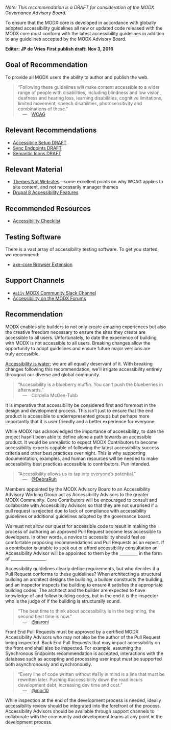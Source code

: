 _Note: This recommendation is a DRAFT for consideration of the MODX Governance Advisory Board._


To ensure that the MODX core is developed in accordance with globally adopted accessibility guidelines all new or updated code released with the MODX core must conform with the latest accessibility guidelines in addition to any guidelines accepted by the MODX Advisory Board.


**Editor: JP de Vries**
**First publish draft: Nov 3, 2016**


## Goal of Recommendation


To provide all MODX users the ability to author and publish the web.

 > “Following these guidelines will make content accessible to a wider range of people with disabilities, including blindness and low vision, deafness and hearing loss, learning disabilities, cognitive limitations, limited movement, speech disabilities, photosensitivity and combinations of these.”  
&emsp;&mdash;&emsp;[WCAG](https://www.w3.org/TR/WCAG20/)

## Relevant Recommendations
 - [Accessibile Setup DRAFT](https://github.com/modxcms/mab-recommendations/pull/14)
 - [Sync Endpoints DRAFT](https://github.com/modxcms/mab-recommendations/pull/14)
 - [Semantic Icons DRAFT](https://github.com/modxcms/mab-recommendations/pull/1)

## Relevant Material
 - [Themes Not Websites](https://www.joedolson.com/2016/08/themes-not-web-sites/) – some excellent points on why WCAG applies to site content, and not necessarily manager themes
 - [Drupal 8 Accessibility Features](https://twitter.com/johan_ramon/status/773150640403058689)

 ## Recommended Resources
  - [Accessibiilty Checklist](http://accessibility.voxmedia.com)
  
 ## Testing Software
 
 There is a vast array of accessibility testing software. To get you started, we&nbsp;recommend:
 
  - [axe-core Browser Extension](https://www.deque.com/products/axe-core/#aXeExtensions)
  
  ## Support Channels
  
   - [`#a11y` MODX Community Slack Channel](https://modxcommunity.slack.com/a11y)
   - [Accessibility on the MODX Forums](https://forums.modx.com/board/281/sig-accessibility)

## Recommendation
MODX enables site builders to not only create amazing experiences but also the creative freedom necessary to ensure the sites they create are accessible to all users. Unfortunately, to date the experience of building with MODX is not accessible to all users. Breaking changes allow the opportunity to adopt guidelines and ensure future major versions are truly&nbsp;accessible.

[Accessibility is water](https://modx.today/posts/2016/02/accessibility-is-water); we are all equally deservant of it. With breaking changes following this recommendation, we'll irrigate accessibility entirely througout our diverse and global&nbsp;community.


> “Accessibility is a blueberry muffin. You can’t push the blueberries in afterwards.”  
&emsp;&mdash;&emsp;Cordelia McGee-Tubb


It is imperative that accessibility be considered first and foremost in the design and development process. This isn’t just to ensure that the end product is accessible to underrepresented groups but perhaps more importantly that it is user friendly and a better experience for everyone.

While MODX has acknowledged the importance of accessibility, to date the project hasn’t been able to define alone a path towards an accessible product. It would be unrealistic to expect MODX Contributors to become accessibility experts capable of following the latest accessibility success criteria and other best practices over night. This is why supporting documentation, examples, and human resources will be needed to make accessibility best practices accessible to contributors. Pun intended.

> “Accessibility allows us to tap into everyone’s potential.”  
&emsp;&mdash;&emsp;[@DebraRuh](https://twitter.com/akwyz/status/880712070496387072)

Members appointed by the MODX Advisory Board to an Accessibility Advisory Working Group act as Accessibility Advisors to the greater MODX&nbsp;Community. Core Contributors will be encouraged to consult and collaborate with Accessibility Advisors so that they are not surprised if a pull request is rejected due to lack of compliance with accessibility guidelines or additional guidelines adopted by the governance board.

We must not allow our quest for accessible code to result in making the process of authoring an approved Pull Request become less accessible to developers. In other words,  a novice to accessibility should feel as comfortable proposing recommendations and Pull Requests as an expert. If a contributor is unable to seek out or afford accessibility consultation an Accessibility Advisor will be appointed to them by the _________ in the form of _________________.

Accessibility guidelines clearly define requirements, but who decides if a Pull Request conforms to these guidelines? When architecting a structural building an architect designs the building, a builder constructs the building, and an inspector inspects the building to ensure it satisfies the appropriate building codes. The architect and the builder are expected to have knowledge of and follow building codes, but in the end it is the inspector who is the judge of if the building is structurally sound.

> “The best time to think about accessibility is in the beginning, the second best time is now.”  
&emsp;&mdash;&emsp;[@aaroni](https://twitter.com/aaroni/status/880132320220639232)

Front End Pull Requests must be approved by a certified MODX Accessibility Advisors who may not also be the author of the Pull Request being inspected. Back End Pull Requests that may impact accessibility on the front end shall also be inspected. For example, assuming the Synchronous Endpoints recommendation is accepted, interactions with the database such as accepting and processing user input must be supported both asynchronously and synchronously.

> “Every line of code written without #a11y in mind is a line that must be rewritten later. Pushing #accessibility down the road incurs development debt, increasing dev time and cost.”  
&emsp;&mdash;&emsp;[@mor10](https://twitter.com/mor10/status/879435792686264320)

While inspection at the end of the development process is needed, ideally accessibility review should be integrated into the forefront of the process. Accessibility Advisors should be available through support channels to collaborate with the community and development teams at any point in the development process.
